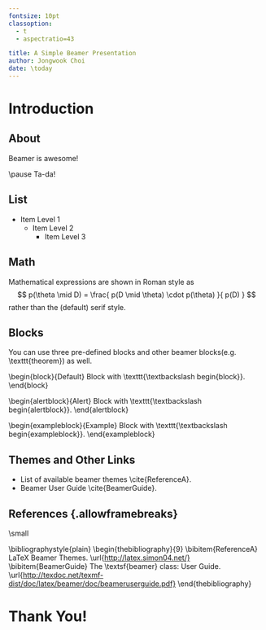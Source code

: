 ```yaml
---
fontsize: 10pt
classoption:
  - t
  - aspectratio=43

title: A Simple Beamer Presentation
author: Jongwook Choi
date: \today
---
```


Introduction
============

## About

Beamer is awesome!

\pause
Ta-da!

## List

* Item Level 1
    * Item Level 2
        * Item Level 3


## Math

Mathematical expressions are shown in Roman style as
$$
p(\theta \mid D) = \frac{
  p(D \mid \theta) \cdot p(\theta)
}{
  p(D)
}
$$
rather than the (default) serif style.


## Blocks

You can use three pre-defined blocks and other beamer blocks(e.g. \texttt{theorem}) as well.

\begin{block}{Default}
  Block with \texttt{\textbackslash begin\{block\}}.
\end{block}

\begin{alertblock}{Alert}
  Block with \texttt{\textbackslash begin\{alertblock\}}.
\end{alertblock}

\begin{exampleblock}{Example}
  Block with \texttt{\textbackslash begin\{exampleblock\}}.
\end{exampleblock}


## Themes and Other Links

- List of available beamer themes \cite{ReferenceA}.
- Beamer User Guide \cite{BeamerGuide}.


## References {.allowframebreaks}

\small

\bibliographystyle{plain}
\begin{thebibliography}{9}
    \bibitem{ReferenceA} LaTeX Beamer Themes. \url{http://latex.simon04.net/}
    \bibitem{BeamerGuide} The \textsf{beamer} class: User Guide. \url{http://texdoc.net/texmf-dist/doc/latex/beamer/doc/beameruserguide.pdf}
\end{thebibliography}


Thank You!
==========
